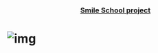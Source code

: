 ### <p align=center>[Smile School project](https://rchrisb.github.io/holbertonschool-web-development/css_advanced/) </p>
# ![img](https://oraniumtech.com/wp-content/uploads/2022/12/FullStack.png)
